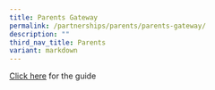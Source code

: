 ```yaml
---
title: Parents Gateway
permalink: /partnerships/parents/parents-gateway/
description: ""
third_nav_title: Parents
variant: markdown
---
```

[Click here](/files/pg_onboarding.pdf) for the guide